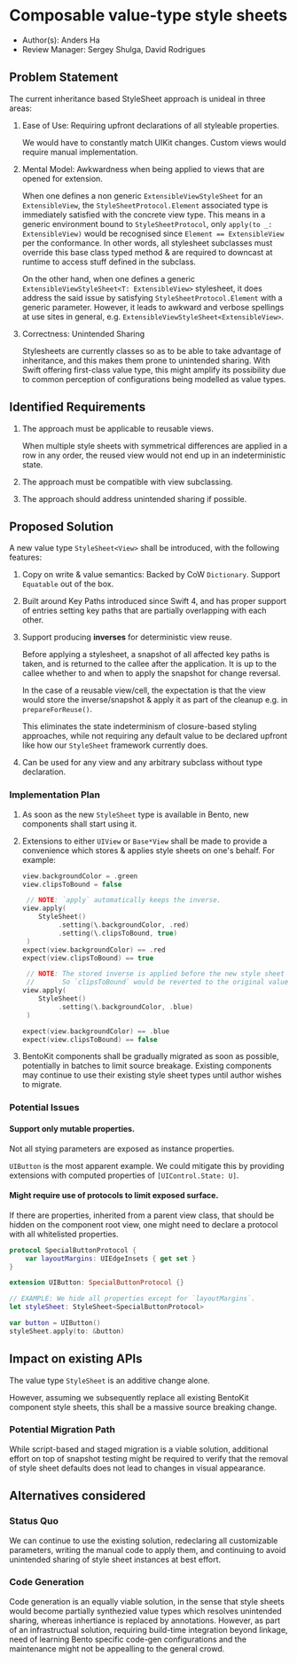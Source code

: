 # Composable value-type style sheets

* Author(s): Anders Ha
* Review Manager: Sergey Shulga, David Rodrigues

## Problem Statement
The current inheritance based StyleSheet approach is unideal in three areas:

1. Ease of Use: Requiring upfront declarations of all styleable properties.

    We would have to constantly match UIKit changes. Custom views would require manual implementation.

2. Mental Model: Awkwardness when being applied to views that are opened for extension.

    When one defines a non generic `ExtensibleViewStyleSheet` for an `ExtensibleView`, the `StyleSheetProtocol.Element` associated type is immediately satisfied with the concrete view type. This means in a generic environment bound to `StyleSheetProtocol`, only `apply(to _: ExtensibleView)` would be recognised since `Element == ExtensibleView` per the conformance. In other words, all stylesheet subclasses must override this base class typed method & are required to downcast at runtime to access stuff defined in the subclass.

    On the other hand, when one defines a generic `ExtensibleViewStyleSheet<T: ExtensibleView>` stylesheet, it does address the said issue by satisfying `StyleSheetProtocol.Element` with a generic parameter. However, it leads to awkward and verbose spellings at use sites in general, e.g. `ExtensibleViewStyleSheet<ExtensibleView>`.

3. Correctness: Unintended Sharing

    Stylesheets are currently classes so as to be able to take advantage of inheritance, and this makes them prone to unintended sharing. With Swift offering first-class value type, this might amplify its possibility due to common perception of configurations being modelled as value types.

## Identified Requirements

1. The approach must be applicable to reusable views.

    When multiple style sheets with symmetrical differences are applied in a row in any order, the reused view would not end up in an indeterministic state.

1. The approach must be compatible with view subclassing.

1. The approach should address unintended sharing if possible.

## Proposed Solution

A new value type `StyleSheet<View>` shall be introduced, with the following features:

1. Copy on write & value semantics: Backed by CoW `Dictionary`. Support `Equatable` out of the box.

2. Built around Key Paths introduced since Swift 4, and has proper support of entries setting key paths that are partially overlapping with each other.

3. Support producing **inverses** for deterministic view reuse.

    Before applying a stylesheet, a snapshot of all affected key paths is taken, and is returned to the callee after the application. It is up to the callee whether to and when to apply the snapshot for change reversal.

    In the case of a reusable view/cell, the expectation is that the view would store the inverse/snapshot & apply it as part of the cleanup e.g. in `prepareForReuse()`.
    
    This eliminates the state indeterminism of closure-based styling approaches, while not requiring any default value to be declared upfront like how our `StyleSheet` framework currently does. 

4. Can be used for any view and any arbitrary subclass without type declaration.

### Implementation Plan

1. As soon as the new `StyleSheet` type is available in Bento, new components shall start using it.

2. Extensions to either `UIView` or `Base*View` shall be made to provide a convenience which stores & applies style sheets on one's behalf. For example:

   ```swift
   view.backgroundColor = .green
   view.clipsToBound = false

    // NOTE: `apply` automatically keeps the inverse.
   view.apply(
       StyleSheet()
            .setting(\.backgroundColor, .red)
            .setting(\.clipsToBound, true)
    )
   expect(view.backgroundColor) == .red
   expect(view.clipsToBound) == true

    // NOTE: The stored inverse is applied before the new style sheet is applied.
    //       So `clipsToBound` would be reverted to the original value.
   view.apply(
       StyleSheet()
            .setting(\.backgroundColor, .blue)
    )

   expect(view.backgroundColor) == .blue
   expect(view.clipsToBound) == false
   ```

3. BentoKit components shall be gradually migrated as soon as possible, potentially in batches to limit source breakage. Existing components may continue to use their existing style sheet types until author wishes to migrate.

### Potential Issues
#### Support only mutable properties.
Not all stying parameters are exposed as instance properties.

`UIButton` is the most apparent example. We could mitigate this by providing extensions with computed properties of `[UIControl.State: U]`.

#### Might require use of protocols to limit exposed surface.
If there are properties, inherited from a parent view class, that should be hidden on the component root view, one might need to declare a protocol with all whitelisted properties.

```swift
protocol SpecialButtonProtocol {
    var layoutMargins: UIEdgeInsets { get set }
}

extension UIButton: SpecialButtonProtocol {}

// EXAMPLE: We hide all properties except for `layoutMargins`.
let styleSheet: StyleSheet<SpecialButtonProtocol>

var button = UIButton()
styleSheet.apply(to: &button)
```

## Impact on existing APIs
The value type `StyleSheet` is an additive change alone.

However, assuming we subsequently replace all existing BentoKit component style sheets, this shall be a massive source breaking change.

### Potential Migration Path
While script-based and staged migration is a viable solution, additional effort on top of snapshot testing might be required to verify that the removal of style sheet defaults does not lead to changes in visual appearance. 

## Alternatives considered
### Status Quo
We can continue to use the existing solution, redeclaring all customizable parameters, writing the manual code to apply them, and continuing to avoid unintended sharing of style sheet instances at best effort.

### Code Generation
Code generation is an equally viable solution, in the sense that style sheets would become partially synthezied value types which resolves unintended sharing, whereas inhertiance is replaced by annotations. However, as part of an infrastructual solution, requiring build-time integration beyond linkage, need of learning Bento specific code-gen configurations and the maintenance might not be appealling to the general crowd.